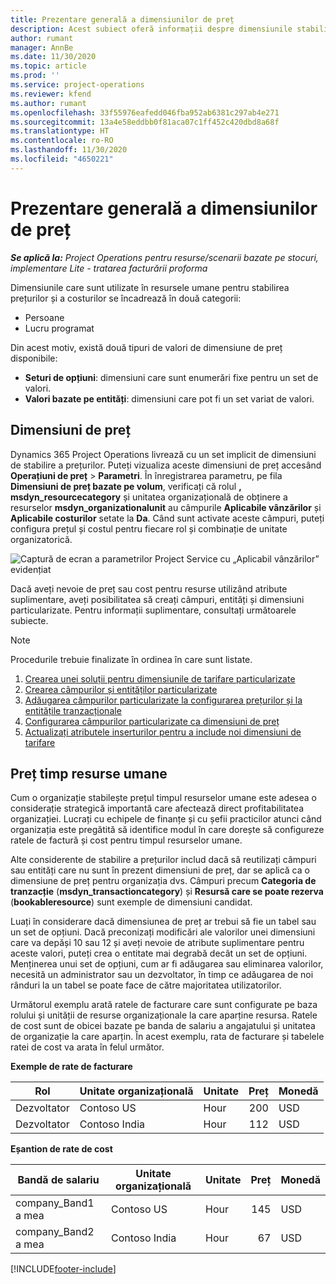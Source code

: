 ```yaml
---
title: Prezentare generală a dimensiunilor de preț
description: Acest subiect oferă informații despre dimensiunile stabilirii prețurilor în Dynamics 365 Project Operations.
author: rumant
manager: AnnBe
ms.date: 11/30/2020
ms.topic: article
ms.prod: ''
ms.service: project-operations
ms.reviewer: kfend
ms.author: rumant
ms.openlocfilehash: 33f55976eafedd046fba952ab6381c297ab4e271
ms.sourcegitcommit: 13a4e58eddbb0f81aca07c1ff452c420dbd8a68f
ms.translationtype: HT
ms.contentlocale: ro-RO
ms.lasthandoff: 11/30/2020
ms.locfileid: "4650221"
---
```

# <a name="pricing-dimensions-overview"></a>Prezentare generală a dimensiunilor de preț

_**Se aplică la:** Project Operations pentru resurse/scenarii bazate pe stocuri, implementare Lite - tratarea facturării proforma_

Dimensiunile care sunt utilizate în resursele umane pentru stabilirea prețurilor și a costurilor se încadrează în două categorii:

- Persoane
- Lucru programat

Din acest motiv, există două tipuri de valori de dimensiune de preț disponibile:

- **Seturi de opțiuni**: dimensiuni care sunt enumerări fixe pentru un set de valori.
- **Valori bazate pe entități**: dimensiuni care pot fi un set variat de valori.

## <a name="pricing-dimensions"></a>Dimensiuni de preț

Dynamics 365 Project Operations livrează cu un set implicit de dimensiuni de stabilire a prețurilor. Puteți vizualiza aceste dimensiuni de preț accesând **Operațiuni de preț** > **Parametri**. În înregistrarea parametru, pe fila **Dimensiuni de preț bazate pe volum**, verificați că rolul **, msdyn_resourcecategory** și unitatea organizațională de obținere a resurselor **msdyn_organizationalunit** au câmpurile **Aplicabile vânzărilor** și **Aplicabile costurilor** setate la **Da**. Când sunt activate aceste câmpuri, puteți configura prețul și costul pentru fiecare rol și combinație de unitate organizatorică.

![Captură de ecran a parametrilor Project Service cu „Aplicabil vânzărilor” evidențiat](media/PS-OOB-parameters.png)

Dacă aveți nevoie de preț sau cost pentru resurse utilizând atribute suplimentare, aveți posibilitatea să creați câmpuri, entități și dimensiuni particularizate. Pentru informații suplimentare, consultați următoarele subiecte. 
  
  > [!NOTE]
  > Procedurile trebuie finalizate în ordinea în care sunt listate.

1. [Crearea unei soluții pentru dimensiunile de tarifare particularizate](../sales/create-solution-custompd.md)
2. [Crearea câmpurilor și entităților particularizate](create-custom-fields-entities-pricing-dimensions.md)
3. [Adăugarea câmpurilor particularizate la configurarea prețurilor și la entitățile tranzacționale ](add-custom-fields-price-setup-transactional-entities.md)
4. [Configurarea câmpurilor particularizate ca dimensiuni de preț ](set-up-custom-fields-pricing-dimensions.md)
5. [Actualizați atributele inserturilor pentru a include noi dimensiuni de tarifare](update-plugin-attributes-pd.md)


## <a name="pricing-human-resource-time"></a>Preț timp resurse umane
Cum o organizație stabilește prețul timpul resurselor umane este adesea o considerație strategică importantă care afectează direct profitabilitatea organizației. Lucrați cu echipele de finanțe și cu șefii practicilor atunci când organizația este pregătită să identifice modul în care dorește să configureze ratele de factură și cost pentru timpul resurselor umane.

Alte considerente de stabilire a prețurilor includ dacă să reutilizați câmpuri sau entități care nu sunt în prezent dimensiuni de preț, dar se aplică ca o dimensiune de preț pentru organizația dvs. Câmpuri precum **Categoria de tranzacție** (**msdyn_transactioncategory**) și **Resursă care se poate rezerva** (**bookableresource**) sunt exemple de dimensiuni candidat. 

Luați în considerare dacă dimensiunea de preț ar trebui să fie un tabel sau un set de opțiuni. Dacă preconizați modificări ale valorilor unei dimensiuni care va depăși 10 sau 12 și aveți nevoie de atribute suplimentare pentru aceste valori, puteți crea o entitate mai degrabă decât un set de opțiuni. Menținerea unui set de opțiuni, cum ar fi adăugarea sau eliminarea valorilor, necesită un administrator sau un dezvoltator, în timp ce adăugarea de noi rânduri la un tabel se poate face de către majoritatea utilizatorilor.

Următorul exemplu arată ratele de facturare care sunt configurate pe baza rolului și unității de resurse organizaționale la care aparține resursa. Ratele de cost sunt de obicei bazate pe banda de salariu a angajatului și unitatea de organizație la care aparțin. În acest exemplu, rata de facturare și tabelele ratei de cost va arata în felul următor.

**Exemple de rate de facturare**

| Rol        | Unitate organizațională    |Unitate      |Preț      |Monedă  |
| ------------|-------------|----------|----------:|----------|
| Dezvoltator   | Contoso US  |Hour | 200|USD     |
| Dezvoltator   | Contoso India |Hour|   112|USD     |


**Eșantion de rate de cost**

| Bandă de salariu     | Unitate organizațională    |Unitate      |Preț      |Monedă  |
| ----------------|-------------|----------|----------:|----------|
| company_Band1 a mea | Contoso US  |Hour | 145|USD     |
| company_Band2 a mea | Contoso India |Hour|   67|USD     |


[!INCLUDE[footer-include](../includes/footer-banner.md)]
